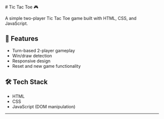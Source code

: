 <nafis>
# Tic Tac Toe 🎮

A simple two-player Tic Tac Toe game built with HTML, CSS, and JavaScript.

## 🚀 Features
- Turn-based 2-player gameplay
- Win/draw detection
- Responsive design
- Reset and new game functionality

## 🛠 Tech Stack
- HTML
- CSS
- JavaScript (DOM manipulation)




---

